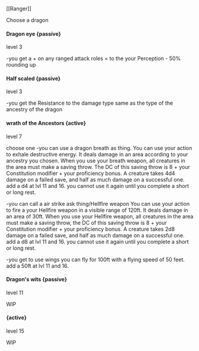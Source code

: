 [[Ranger]]

Choose a dragon 

#### Dragon eye {passive}
level 3

-you get a + on any ranged attack roles = to the your Perception - 50% rounding up
#### Half scaled {passive}
level 3

-you get the Resistance to the damage type same as the type of the ancestry of the dragon
#### wrath of the Ancestors {active}
level 7

choose one
-you can use a dragon breath as thing.
	You can use your action to exhale destructive energy. It deals damage in an area according to your ancestry you chosen. When you use your breath weapon, all creatures in the area must make a saving throw. The DC of this saving throw is 8 + your Constitution modifier + your proficiency bonus. A creature takes 4d4 damage on a failed save, and half as much damage on a successful one. add a d4 at lvl 11 and 16. you cannot use it again until you complete a short or long rest.

-you can call a air strike ask thing/Hellfire weapon
	You can use your action to fire a your Hellfire weapon in a visible range of 120ft. It deals damage in an area of 30ft. When you use your Hellfire weapon, all creatures in the area must make a saving throw, the DC of this saving throw is 8 + your Constitution modifier + your proficiency bonus. A creature takes 2d8 damage on a failed save, and half as much damage on a successful one. add a d8 at lvl 11 and 16. you cannot use it again until you complete a short or long rest.

-you get to use wings
	you can fly for 100ft with a flying speed of 50 feet.
	add a 50ft at lvl 11 and 16.
#### Dragon's wits {passive}
level 11

WIP
#### {active}
level 15

WIP